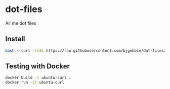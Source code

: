 # dot-files
All me dot files

## Install
```bash
bash <(curl -fsSL https://raw.githubusercontent.com/bjgebbie/dot-files/refs/heads/master/bootstrap.sh)
```
## Testing with Docker
```bash
docker build -t ubuntu-curl .
docker run -it ubuntu-curl
```
